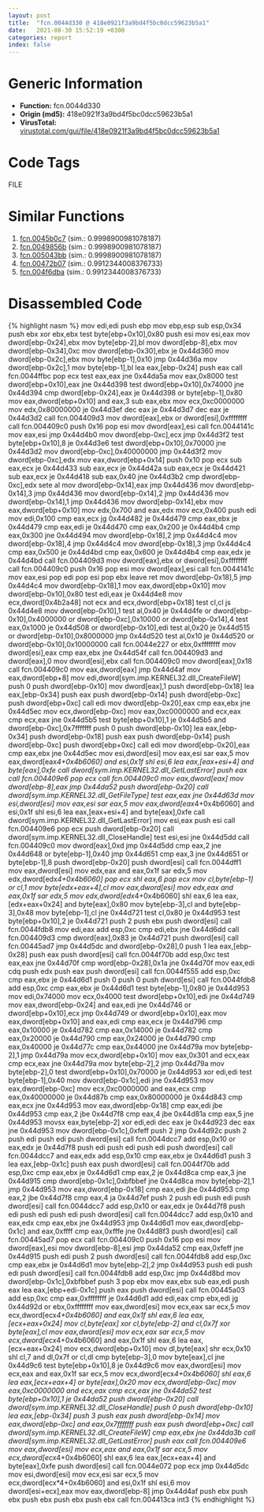 ```yaml
---
layout: post
title:  "fcn.0044d330 @ 418e0921f3a9bd4f5bc0dcc59623b5a1"
date:   2021-08-30 15:52:19 +0300
categories: report
index: false
---
```


# Generic Information
- **Function:** fcn.0044d330
- **Origin (md5):** 418e0921f3a9bd4f5bc0dcc59623b5a1
- **VirusTotal:** [virustotal.com/gui/file/418e0921f3a9bd4f5bc0dcc59623b5a1][virustotal_ref]

# Code Tags
<span class="tag" id="FILE">FILE</span>


# Similar Functions

1. [fcn.0045b0c7][similar_1_ref] (sim.: 0.9998900981078187)
2. [fcn.0049856b][similar_2_ref] (sim.: 0.9998900981078187)
3. [fcn.005043bb][similar_3_ref] (sim.: 0.9998900981078187)
4. [fcn.00472b07][similar_4_ref] (sim.: 0.9912344008376733)
5. [fcn.004f6dba][similar_5_ref] (sim.: 0.9912344008376733)


# Disassembled Code

{% highlight nasm %}
mov edi,edi
push ebp
mov ebp,esp
sub esp,0x34
push ebx
xor ebx,ebx
test byte[ebp+0x10],0x80
push esi
mov esi,eax
mov dword[ebp-0x24],ebx
mov byte[ebp-2],bl
mov dword[ebp-8],ebx
mov dword[ebp-0x34],0xc
mov dword[ebp-0x30],ebx
je 0x44d360
mov dword[ebp-0x2c],ebx
mov byte[ebp-1],0x10
jmp 0x44d36a
mov dword[ebp-0x2c],1
mov byte[ebp-1],bl
lea eax,[ebp-0x24]
push eax
call fcn.0044ffbc
pop ecx
test eax,eax
jne 0x44da5a
mov eax,0x8000
test dword[ebp+0x10],eax
jne 0x44d398
test dword[ebp+0x10],0x74000
jne 0x44d394
cmp dword[ebp-0x24],eax
je 0x44d398
or byte[ebp-1],0x80
mov eax,dword[ebp+0x10]
and eax,3
sub eax,ebx
mov ecx,0xc0000000
mov edx,0x80000000
je 0x44d3ef
dec eax
je 0x44d3d7
dec eax
je 0x44d3d2
call fcn.004409d3
mov dword[eax],ebx
or dword[esi],0xffffffff
call fcn.004409c0
push 0x16
pop esi
mov dword[eax],esi
call fcn.0044141c
mov eax,esi
jmp 0x44d4b0
mov dword[ebp-0xc],ecx
jmp 0x44d3f2
test byte[ebp+0x10],8
je 0x44d3e6
test dword[ebp+0x10],0x70000
jne 0x44d3d2
mov dword[ebp-0xc],0x40000000
jmp 0x44d3f2
mov dword[ebp-0xc],edx
mov eax,dword[ebp+0x14]
push 0x10
pop ecx
sub eax,ecx
je 0x44d433
sub eax,ecx
je 0x44d42a
sub eax,ecx
je 0x44d421
sub eax,ecx
je 0x44d418
sub eax,0x40
jne 0x44d3b2
cmp dword[ebp-0xc],edx
sete al
mov dword[ebp-0x14],eax
jmp 0x44d436
mov dword[ebp-0x14],3
jmp 0x44d436
mov dword[ebp-0x14],2
jmp 0x44d436
mov dword[ebp-0x14],1
jmp 0x44d436
mov dword[ebp-0x14],ebx
mov eax,dword[ebp+0x10]
mov edx,0x700
and eax,edx
mov ecx,0x400
push edi
mov edi,0x100
cmp eax,ecx
jg 0x44d482
je 0x44d479
cmp eax,ebx
je 0x44d479
cmp eax,edi
je 0x44d470
cmp eax,0x200
je 0x44d4b4
cmp eax,0x300
jne 0x44d494
mov dword[ebp-0x18],2
jmp 0x44d4c4
mov dword[ebp-0x18],4
jmp 0x44d4c4
mov dword[ebp-0x18],3
jmp 0x44d4c4
cmp eax,0x500
je 0x44d4bd
cmp eax,0x600
je 0x44d4b4
cmp eax,edx
je 0x44d4bd
call fcn.004409d3
mov dword[eax],ebx
or dword[esi],0xffffffff
call fcn.004409c0
push 0x16
pop esi
mov dword[eax],esi
call fcn.0044141c
mov eax,esi
pop edi
pop esi
pop ebx
leave
ret
mov dword[ebp-0x18],5
jmp 0x44d4c4
mov dword[ebp-0x18],1
mov eax,dword[ebp+0x10]
mov dword[ebp-0x10],0x80
test edi,eax
je 0x44d4e8
mov ecx,dword[0x4b2a48]
not ecx
and ecx,dword[ebp+0x18]
test cl,cl
js 0x44d4e8
mov dword[ebp-0x10],1
test al,0x40
je 0x44d4fe
or dword[ebp-0x10],0x4000000
or dword[ebp-0xc],0x10000
or dword[ebp-0x14],4
test eax,0x1000
je 0x44d508
or dword[ebp-0x10],edi
test al,0x20
je 0x44d515
or dword[ebp-0x10],0x8000000
jmp 0x44d520
test al,0x10
je 0x44d520
or dword[ebp-0x10],0x10000000
call fcn.0044e227
or ebx,0xffffffff
mov dword[esi],eax
cmp eax,ebx
jne 0x44d54f
call fcn.004409d3
and dword[eax],0
mov dword[esi],ebx
call fcn.004409c0
mov dword[eax],0x18
call fcn.004409c0
mov eax,dword[eax]
jmp 0x44d4af
mov eax,dword[ebp+8]
mov edi,dword[sym.imp.KERNEL32.dll_CreateFileW]
push 0
push dword[ebp-0x10]
mov dword[eax],1
push dword[ebp-0x18]
lea eax,[ebp-0x34]
push eax
push dword[ebp-0x14]
push dword[ebp-0xc]
push dword[ebp+0xc]
call edi
mov dword[ebp-0x20],eax
cmp eax,ebx
jne 0x44d5ec
mov ecx,dword[ebp-0xc]
mov eax,0xc0000000
and ecx,eax
cmp ecx,eax
jne 0x44d5b5
test byte[ebp+0x10],1
je 0x44d5b5
and dword[ebp-0xc],0x7fffffff
push 0
push dword[ebp-0x10]
lea eax,[ebp-0x34]
push dword[ebp-0x18]
push eax
push dword[ebp-0x14]
push dword[ebp-0xc]
push dword[ebp+0xc]
call edi
mov dword[ebp-0x20],eax
cmp eax,ebx
jne 0x44d5ec
mov esi,dword[esi]
mov eax,esi
sar eax,5
mov eax,dword[eax*4+0x4b6060]
and esi,0x1f
shl esi,6
lea eax,[eax+esi+4]
and byte[eax],0xfe
call dword[sym.imp.KERNEL32.dll_GetLastError]
push eax
call fcn.004409e6
pop ecx
call fcn.004409c0
mov eax,dword[eax]
mov dword[ebp-8],eax
jmp 0x44da52
push dword[ebp-0x20]
call dword[sym.imp.KERNEL32.dll_GetFileType]
test eax,eax
jne 0x44d63d
mov esi,dword[esi]
mov eax,esi
sar eax,5
mov eax,dword[eax*4+0x4b6060]
and esi,0x1f
shl esi,6
lea eax,[eax+esi+4]
and byte[eax],0xfe
call dword[sym.imp.KERNEL32.dll_GetLastError]
mov esi,eax
push esi
call fcn.004409e6
pop ecx
push dword[ebp-0x20]
call dword[sym.imp.KERNEL32.dll_CloseHandle]
test esi,esi
jne 0x44d5dd
call fcn.004409c0
mov dword[eax],0xd
jmp 0x44d5dd
cmp eax,2
jne 0x44d648
or byte[ebp-1],0x40
jmp 0x44d651
cmp eax,3
jne 0x44d651
or byte[ebp-1],8
push dword[ebp-0x20]
push dword[esi]
call fcn.0044dff1
mov eax,dword[esi]
mov edx,eax
and eax,0x1f
sar edx,5
mov edx,dword[edx*4+0x4b6060]
pop ecx
shl eax,6
pop ecx
mov cl,byte[ebp-1]
or cl,1
mov byte[edx+eax+4],cl
mov eax,dword[esi]
mov edx,eax
and eax,0x1f
sar edx,5
mov edx,dword[edx*4+0x4b6060]
shl eax,6
lea eax,[edx+eax+0x24]
and byte[eax],0x80
mov byte[ebp-3],cl
and byte[ebp-3],0x48
mov byte[ebp-1],cl
jne 0x44d721
test cl,0x80
je 0x44d953
test byte[ebp+0x10],2
je 0x44d721
push 2
push ebx
push dword[esi]
call fcn.0044fdb8
mov edi,eax
add esp,0xc
cmp edi,ebx
jne 0x44d6dd
call fcn.004409d3
cmp dword[eax],0x83
je 0x44d721
push dword[esi]
call fcn.00445ad7
jmp 0x44d5dc
and dword[ebp-0x28],0
push 1
lea eax,[ebp-0x28]
push eax
push dword[esi]
call fcn.0044f70b
add esp,0xc
test eax,eax
jne 0x44d70f
cmp word[ebp-0x28],0x1a
jne 0x44d70f
mov eax,edi
cdq
push edx
push eax
push dword[esi]
call fcn.0044f555
add esp,0xc
cmp eax,ebx
je 0x44d6d1
push 0
push 0
push dword[esi]
call fcn.0044fdb8
add esp,0xc
cmp eax,ebx
je 0x44d6d1
test byte[ebp-1],0x80
je 0x44d953
mov edi,0x74000
mov ecx,0x4000
test dword[ebp+0x10],edi
jne 0x44d749
mov eax,dword[ebp-0x24]
and eax,edi
jne 0x44d746
or dword[ebp+0x10],ecx
jmp 0x44d749
or dword[ebp+0x10],eax
mov eax,dword[ebp+0x10]
and eax,edi
cmp eax,ecx
je 0x44d796
cmp eax,0x10000
je 0x44d782
cmp eax,0x14000
je 0x44d782
cmp eax,0x20000
je 0x44d790
cmp eax,0x24000
je 0x44d790
cmp eax,0x40000
je 0x44d77c
cmp eax,0x44000
jne 0x44d79a
mov byte[ebp-2],1
jmp 0x44d79a
mov ecx,dword[ebp+0x10]
mov eax,0x301
and ecx,eax
cmp ecx,eax
jne 0x44d79a
mov byte[ebp-2],2
jmp 0x44d79a
mov byte[ebp-2],0
test dword[ebp+0x10],0x70000
je 0x44d953
xor edi,edi
test byte[ebp-1],0x40
mov dword[ebp-0x1c],edi
jne 0x44d953
mov eax,dword[ebp-0xc]
mov ecx,0xc0000000
and eax,ecx
cmp eax,0x40000000
je 0x44d87b
cmp eax,0x80000000
je 0x44d843
cmp eax,ecx
jne 0x44d953
mov eax,dword[ebp-0x18]
cmp eax,edi
jbe 0x44d953
cmp eax,2
jbe 0x44d7f8
cmp eax,4
jbe 0x44d81a
cmp eax,5
jne 0x44d953
movsx eax,byte[ebp-2]
xor edi,edi
dec eax
je 0x44d923
dec eax
jne 0x44d953
mov dword[ebp-0x1c],0xfeff
push 2
jmp 0x44d92c
push 2
push edi
push edi
push dword[esi]
call fcn.0044dcc7
add esp,0x10
or eax,edx
je 0x44d7f8
push edi
push edi
push edi
push dword[esi]
call fcn.0044dcc7
and eax,edx
add esp,0x10
cmp eax,ebx
je 0x44d6d1
push 3
lea eax,[ebp-0x1c]
push eax
push dword[esi]
call fcn.0044f70b
add esp,0xc
cmp eax,ebx
je 0x44d6d1
cmp eax,2
je 0x44d8ca
cmp eax,3
jne 0x44d915
cmp dword[ebp-0x1c],0xbfbbef
jne 0x44d8ca
mov byte[ebp-2],1
jmp 0x44d953
mov eax,dword[ebp-0x18]
cmp eax,edi
jbe 0x44d953
cmp eax,2
jbe 0x44d7f8
cmp eax,4
ja 0x44d7ef
push 2
push edi
push edi
push dword[esi]
call fcn.0044dcc7
add esp,0x10
or eax,edx
je 0x44d7f8
push edi
push edi
push edi
push dword[esi]
call fcn.0044dcc7
add esp,0x10
and eax,edx
cmp eax,ebx
jne 0x44d953
jmp 0x44d6d1
mov eax,dword[ebp-0x1c]
and eax,0xffff
cmp eax,0xfffe
jne 0x44d8f3
push dword[esi]
call fcn.00445ad7
pop ecx
call fcn.004409c0
push 0x16
pop esi
mov dword[eax],esi
mov dword[ebp-8],esi
jmp 0x44da52
cmp eax,0xfeff
jne 0x44d915
push edi
push 2
push dword[esi]
call fcn.0044fdb8
add esp,0xc
cmp eax,ebx
je 0x44d6d1
mov byte[ebp-2],2
jmp 0x44d953
push edi
push edi
push dword[esi]
call fcn.0044fdb8
add esp,0xc
jmp 0x44d8bd
mov dword[ebp-0x1c],0xbfbbef
push 3
pop ebx
mov eax,ebx
sub eax,edi
push eax
lea eax,[ebp+edi-0x1c]
push eax
push dword[esi]
call fcn.00445a03
add esp,0xc
cmp eax,0xffffffff
je 0x44d6d1
add edi,eax
cmp ebx,edi
jg 0x44d92d
or ebx,0xffffffff
mov eax,dword[esi]
mov ecx,eax
sar ecx,5
mov ecx,dword[ecx*4+0x4b6060]
and eax,0x1f
shl eax,6
lea eax,[ecx+eax+0x24]
mov cl,byte[eax]
xor cl,byte[ebp-2]
and cl,0x7f
xor byte[eax],cl
mov eax,dword[esi]
mov ecx,eax
sar ecx,5
mov ecx,dword[ecx*4+0x4b6060]
and eax,0x1f
shl eax,6
lea eax,[ecx+eax+0x24]
mov ecx,dword[ebp+0x10]
mov dl,byte[eax]
shr ecx,0x10
shl cl,7
and dl,0x7f
or cl,dl
cmp byte[ebp-3],0
mov byte[eax],cl
jne 0x44d9c6
test byte[ebp+0x10],8
je 0x44d9c6
mov eax,dword[esi]
mov ecx,eax
and eax,0x1f
sar ecx,5
mov ecx,dword[ecx*4+0x4b6060]
shl eax,6
lea eax,[ecx+eax+4]
or byte[eax],0x20
mov ecx,dword[ebp-0xc]
mov eax,0xc0000000
and ecx,eax
cmp ecx,eax
jne 0x44da52
test byte[ebp+0x10],1
je 0x44da52
push dword[ebp-0x20]
call dword[sym.imp.KERNEL32.dll_CloseHandle]
push 0
push dword[ebp-0x10]
lea eax,[ebp-0x34]
push 3
push eax
push dword[ebp-0x14]
mov eax,dword[ebp-0xc]
and eax,0x7fffffff
push eax
push dword[ebp+0xc]
call dword[sym.imp.KERNEL32.dll_CreateFileW]
cmp eax,ebx
jne 0x44da3b
call dword[sym.imp.KERNEL32.dll_GetLastError]
push eax
call fcn.004409e6
mov eax,dword[esi]
mov ecx,eax
and eax,0x1f
sar ecx,5
mov ecx,dword[ecx*4+0x4b6060]
shl eax,6
lea eax,[ecx+eax+4]
and byte[eax],0xfe
push dword[esi]
call fcn.0044e072
pop ecx
jmp 0x44d5dc
mov esi,dword[esi]
mov ecx,esi
sar ecx,5
mov ecx,dword[ecx*4+0x4b6060]
and esi,0x1f
shl esi,6
mov dword[esi+ecx],eax
mov eax,dword[ebp-8]
jmp 0x44d4af
push ebx
push ebx
push ebx
push ebx
push ebx
call fcn.004413ca
int3
{% endhighlight %}


[similar_1_ref]: /report/fcn.0045b0c7@b3771987fba16f4fba07d1109ec72c76
[similar_2_ref]: /report/fcn.0049856b@4fe6510221c33bf023f6abed461fc13f
[similar_3_ref]: /report/fcn.005043bb@e2ba7f10eb234338a49853c34d7d9c56
[similar_4_ref]: /report/fcn.00472b07@b3771987fba16f4fba07d1109ec72c76
[similar_5_ref]: /report/fcn.004f6dba@e2ba7f10eb234338a49853c34d7d9c56
[virustotal_ref]: https://www.virustotal.com/gui/file/418e0921f3a9bd4f5bc0dcc59623b5a1